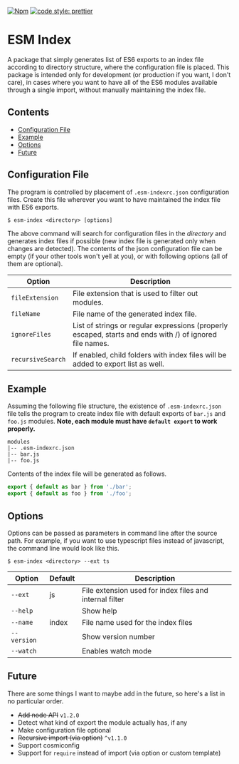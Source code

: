 [![Npm](https://img.shields.io/npm/v/esm-index.svg?style=flat-square)](https://www.npmjs.com/package/esm-index)
[![code style: prettier](https://img.shields.io/badge/code_style-prettier-ff69b4.svg?style=flat-square)](https://github.com/prettier/prettier)

# ESM Index

A package that simply generates list of ES6 exports to an index file according
to directory structure, where the configuration file is placed. This package is
intended only for development (or production if you want, I don't care), in
cases where you want to have all of the ES6 modules available through a single
import, without manually maintaining the index file.

## Contents

* [Configuration File](#configuration-file)
* [Example](#example)
* [Options](#options)
* [Future](#future)

## Configuration File

The program is controlled by placement of `.esm-indexrc.json` configuration
files. Create this file wherever you want to have maintained the index file with
ES6 exports.

```
$ esm-index <directory> [options]
```

The above command will search for configuration files in the _directory_ and
generates index files if possible (new index file is generated only when changes
are detected). The contents of the json configuration file can be empty (if your
other tools won't yell at you), or with following options (all of them are
optional).

| Option            | Description                                                                                              |
| ----------------- | -------------------------------------------------------------------------------------------------------- |
| `fileExtension`   | File extension that is used to filter out modules.                                                       |
| `fileName`        | File name of the generated index file.                                                                   |
| `ignoreFiles`     | List of strings or regular expressions (properly escaped, starts and ends with /) of ignored file names. |
| `recursiveSearch` | If enabled, child folders with index files will be added to export list as well.                         |

## Example

Assuming the following file structure, the existence of `.esm-indexrc.json` file
tells the program to create index file with default exports of `bar.js` and
`foo.js` modules. **Note, each module must have `default export` to work
properly.**

```
modules
|-- .esm-indexrc.json
|-- bar.js
|-- foo.js
```

Contents of the index file will be generated as follows.

```js
export { default as bar } from './bar';
export { default as foo } from './foo';
```

## Options

Options can be passed as parameters in command line after the source path. For
example, if you want to use typescript files instead of javascript, the command
line would look like this.

```
$ esm-index <directory> --ext ts
```

| Option      | Default | Description                                             |
| ----------- | ------- | ------------------------------------------------------- |
| `--ext`     | js      | File extension used for index files and internal filter |
| `--help`    |         | Show help                                               |
| `--name`    | index   | File name used for the index files                      |
| `--version` |         | Show version number                                     |
| `--watch`   |         | Enables watch mode                                      |

## Future

There are some things I want to maybe add in the future, so here's a list in no
particular order.

* ~~Add node API~~ `v1.2.0`
* Detect what kind of export the module actually has, if any
* Make configuration file optional
* ~~Recursive import (via option)~~ `^v1.1.0`
* Support cosmiconfig
* Support for `require` instead of import (via option or custom template)
